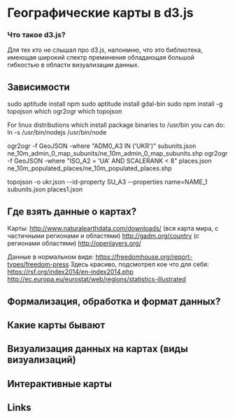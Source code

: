 # Географические карты в d3.js


### Что такое d3.js?

Для тех кто не слышал про d3.js, напонмню, что это библиотека, имеющая широкий
спектр преминения  обладающая большой гибкостью в области визуализации данных.

## Зависимости

<!-- Для тех у кого чистая система -->
sudo aptitude install npm
sudo aptitude install gdal-bin
sudo npm install -g topojson
which ogr2ogr
which topojson
<!-- This should print /usr/local/bin/ogr2ogr and /usr/local/bin/topojson. -->
<!-- Проблемы с установкой node.js -->
For linux distributions which install package binaries to /usr/bin you can do:
ln -s /usr/bin/nodejs /usr/bin/node
<!-- Converrting data -->
ogr2ogr -f GeoJSON -where "ADM0_A3 IN ('UKR')" subunits.json ne_10m_admin_0_map_subunits/ne_10m_admin_0_map_subunits.shp
ogr2ogr -f GeoJSON -where "ISO_A2 = 'UA' AND SCALERANK < 8" places.json ne_10m_populated_places/ne_10m_populated_places.shp
<!-- topojson -o ukr.json --id-property SU_A3 --properties name=NAME subunits.json places.json -->
topojson -o ukr.json --id-property SU_A3 --properties name=NAME_1 subunits.json places1.json

## Где взять данные о картах?

Карты:
    http://www.naturalearthdata.com/downloads/ (вся карта мира, с частичными регионами и областями)
    http://gadm.org/country (с регионами областями)
    http://openlayers.org/

Данные в нормальном виде:
    https://freedomhouse.org/report-types/freedom-press
Здесь красиво, подсмотрел кое что для себя:
    https://rsf.org/index2014/en-index2014.php
    http://ec.europa.eu/eurostat/web/regions/statistics-illustrated

## Формализация, обработка и формат данных?

## Какие карты бывают

## Визуализация данных на картах (виды визуализаций)

## Интерактивные карты

## Links
